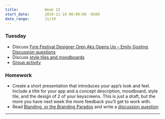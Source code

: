 ```yaml
---
title:            Week 13
start_date:       2019-11-19 00:00:00 -0500
date_range:       11/19
---
```


### Tuesday

- Discuss [Fyre Festival Designer Oren Aks Opens Up – Emily Gosling](https://eyeondesign.aiga.org/fyre-festival-designer-oren-aks-opens-up-reveals-unused-designs-bizarre-text-convos/). [Discussion questions](https://paper.dropbox.com/doc/Week-13-Fyre-Island-Reading--Aoan_yygED30S_VADr_q2muUAQ-EdllWRBoE4cGva1azZrF4)
- Discuss [style tiles and moodboards](https://paper.dropbox.com/doc/Week-13--AowO3jYW4uWY5XVneCkXZgaeAQ-IjasmqNOCA1GyDQxoBSYN)
- [Group activity](https://paper.dropbox.com/doc/Week-13--AowO3jYW4uWY5XVneCkXZgaeAQ-IjasmqNOCA1GyDQxoBSYN)


### Homework
- Create a short presentation that introduces your app&rsquo;s look and feel. Include a title for your app and a concept description, moodboard, style tile, and the design of 2 of your keyscreens. This is just a draft, but the more you have next week the more feedback you&rsquo;ll get to work with.
- Read [Blanding, or the Branding Paradox](https://www.basedesign.com/blog/blanding-or-the-branding-paradox) and write a [discussion question](https://paper.dropbox.com/doc/Blanding-or-the-Branding-Paradox-Discussion-Question--Aoyi_U_9IKDg~GHZ8BaqZ0YzAQ-i7S0lAsJqvZO4X7bJPwnu)

---
